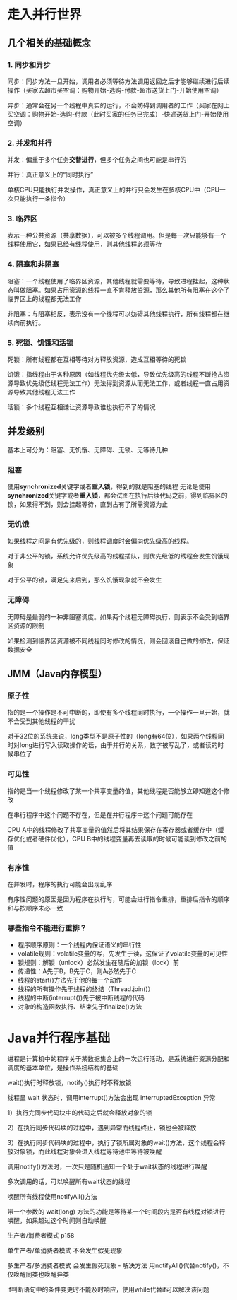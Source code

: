 # 走入并行世界

## 几个相关的基础概念

### 1. 同步和异步

同步：同步方法一旦开始，调用者必须等待方法调用返回之后才能够继续进行后续操作（买家去超市买空调：购物开始-选购-付款-超市送货上门-开始使用空调）

异步：通常会在另一个线程中真实的运行，不会妨碍到调用者的工作（买家在网上买空调：购物开始-选购-付款（此时买家的任务已完成）-快递送货上门-开始使用空调）



### 2. 并发和并行

并发：偏重于多个任务**交替进行**，但多个任务之间也可能是串行的

并行：真正意义上的“同时执行”

单核CPU只能执行并发操作，真正意义上的并行只会发生在多核CPU中（CPU一次只能执行一条指令）



### 3. 临界区

表示一种公共资源（共享数据），可以被多个线程调用。但是每一次只能够有一个线程使用它，如果已经有线程使用，则其他线程必须等待



### 4. 阻塞和非阻塞

阻塞：一个线程使用了临界区资源，其他线程就需要等待，导致进程挂起，这种状态叫做阻塞。如果占用资源的线程一直不肯释放资源，那么其他所有阻塞在这个了临界区上的线程都无法工作

非阻塞：与阻塞相反，表示没有一个线程可以妨碍其他线程执行，所有线程都在继续向前执行。



### 5. 死锁、饥饿和活锁

死锁：所有线程都在互相等待对方释放资源，造成互相等待的死锁

饥饿：指线程由于各种原因（如线程优先级太低，导致优先级高的线程不断抢占资源导致优先级低线程无法工作）无法得到资源从而无法工作，或者线程一直占用资源导致其他线程无法工作

活锁：多个线程互相谦让资源导致谁也执行不了的情况



## 并发级别

基本上可分为：阻塞、无饥饿、无障碍、无锁、无等待几种



### 阻塞
使用**synchronized**关键字或者**重入锁**，得到的就是阻塞的线程
无论是使用**synchronized**关键字或者**重入锁**，都会试图在执行后续代码之前，得到临界区的锁，如果得不到，则会挂起等待，直到占有了所需资源为止



### 无饥饿

如果线程之间是有优先级的，则线程调度时会偏向优先级高的线程。

对于非公平的锁，系统允许优先级高的线程插队，则优先级低的线程会发生饥饿现象

对于公平的锁，满足先来后到，那么饥饿现象就不会发生



### 无障碍

无障碍是最弱的一种非阻塞调度。如果两个线程无障碍执行，则表示不会受到临界区资源的限制

如果检测到临界区资源被不同线程同时修改的情况，则会回滚自己做的修改，保证数据安全



## JMM（Java内存模型）

### 原子性

指的是一个操作是不可中断的，即使有多个线程同时执行，一个操作一旦开始，就不会受到其他线程的干扰

对于32位的系统来说，long类型不是原子性的（long有64位），如果两个线程同时对long进行写入读取操作的话，由于并行的关系，数字被写乱了，或者读的时候串位了



### 可见性

指的是当一个线程修改了某一个共享变量的值，其他线程是否能够立即知道这个修改

在串行程序中这个问题不存在，但是在并行程序中这个问题可能存在

CPU A中的线程修改了共享变量的值然后将其结果保存在寄存器或者缓存中（缓存优化或者硬件优化），CPU B中的线程变量再去读取的时候可能读到修改之前的值



### 有序性

在并发时，程序的执行可能会出现乱序

有序性问题的原因是因为程序在执行时，可能会进行指令重排，重排后指令的顺序和与按顺序未必一致



### 哪些指令不能进行重排？

- 程序顺序原则：一个线程内保证语义的串行性
- volatile规则：volatile变量的写，先发生于读，这保证了volatile变量的可见性
- 锁规则：解锁（unlock）必然发生在随后的加锁（lock）前
- 传递性：A先于B，B先于C，则A必然先于C
- 线程的start()方法先于他的每一个动作
- 线程的所有操作先于线程的终结（Thread.join()）
- 线程的中断(interrupt())先于被中断线程的代码
- 对象的构造函数执行、结束先于finalize()方法



# Java并行程序基础

进程是计算机中的程序关于某数据集合上的一次运行活动，是系统进行资源分配和调度的基本单位，是操作系统结构的基础



wait()执行时释放锁，notify()执行时不释放锁



线程呈 wait 状态时，调用interrupt()方法会出现 interruptedException 异常



1）执行完同步代码块中的代码之后就会释放对象的锁

2）在执行同步代码块的过程中，遇到异常而线程终止，锁也会被释放

3）在执行同步代码块的过程中，执行了锁所属对象的wait()方法，这个线程会释放对象锁，而此线程对象会进入线程等待池中等待被唤醒



调用notify()方法时，一次只是随机通知一个处于wait状态的线程进行唤醒

多次调用的话，可以唤醒所有wait状态的线程



唤醒所有线程使用notifyAll()方法



带一个参数的 wait(long) 方法的功能是等待某一个时间段内是否有线程对锁进行唤醒，如果超过这个时间则自动唤醒



生产者/消费者模式    p158

单生产者/单消费者模式 不会发生假死现象

多生产者/多消费者模式 会发生假死现象   -  解决方法 用notifyAll()代替notify()，不仅唤醒同类也唤醒异类

if判断语句中的条件变更时不能及时响应，使用while代替if可以解决该问题























































